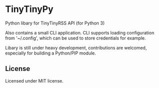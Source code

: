 # TinyTinyPy

Python libary for TinyTinyRSS API (for Python 3)

Also contains a small CLI application.
CLI supports loading configuration from '~/.config',
which can be used to store credentials for example.

Libary is still under heavy development,
contributions are welcomed,
especially for building a Python/PIP module.

## License

Licensed under MIT license.
